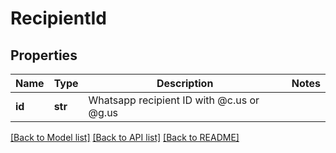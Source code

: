 # RecipientId

## Properties
Name | Type | Description | Notes
------------ | ------------- | ------------- | -------------
**id** | **str** | Whatsapp recipient ID with @c.us or @g.us | 

[[Back to Model list]](../README.md#documentation-for-models) [[Back to API list]](../README.md#documentation-for-api-endpoints) [[Back to README]](../README.md)

